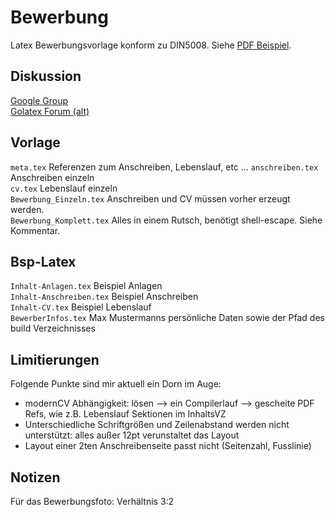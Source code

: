 Bewerbung
=========
Latex Bewerbungsvorlage konform zu DIN5008. Siehe [PDF Beispiel](https://github.com/Stefanqn/Bewerbung/blob/master/Fertiges-PDF/Bewerbung_Komplett.pdf?raw=true). 
 
 Diskussion
----------
[Google Group](https://groups.google.com/forum/#!forum/latex-bewerbungsvorlage)   
[Golatex Forum (alt)](http://www.golatex.de/bewerbungsvorlage-anschreiben-koma-lebenslauf-moderncv-t10684.html)

Vorlage
--------
```meta.tex``` Referenzen zum Anschreiben, Lebenslauf, etc ...
```anschreiben.tex``` Anschreiben einzeln  
```cv.tex``` Lebenslauf einzeln  
```Bewerbung_Einzeln.tex``` Anschreiben und CV müssen vorher erzeugt werden.  
```Bewerbung_Komplett.tex``` Alles in einem Rutsch, benötigt shell-escape. Siehe Kommentar.  

Bsp-Latex
----------
```Inhalt-Anlagen.tex``` Beispiel Anlagen  
```Inhalt-Anschreiben.tex``` Beispiel Anschreiben  
```Inhalt-CV.tex``` Beispiel Lebenslauf  
```BewerberInfos.tex``` Max Mustermanns persönliche Daten sowie der Pfad des build Verzeichnisses 

Limitierungen
-----
Folgende Punkte sind mir aktuell ein Dorn im Auge:
* modernCV Abhängigkeit: lösen --> ein Compilerlauf --> gescheite PDF Refs, wie z.B. Lebenslauf Sektionen im InhaltsVZ 
* Unterschiedliche Schriftgrößen und Zeilenabstand werden nicht unterstützt: alles außer 12pt verunstaltet das Layout
* Layout einer 2ten Anschreibenseite passt nicht (Seitenzahl, Fusslinie)

Notizen
----------
Für das Bewerbungsfoto: Verhältnis 3:2 


